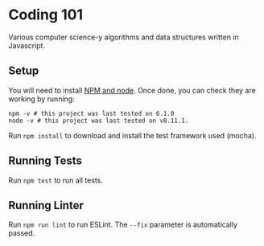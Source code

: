 # Coding 101

Various computer science-y algorithms and data structures written in Javascript.

## Setup

You will need to install [NPM and node](https://docs.npmjs.com/downloading-and-installing-node-js-and-npm). Once done, you can check they are working by running:

```
npm -v # this project was last tested on 6.1.0
node -v # this project was last tested on v8.11.1.
```

Run `npm install` to download and install the test framework used (mocha).

## Running Tests

Run `npm test` to run all tests.

## Running Linter

Run `npm run lint` to run ESLint. The `--fix` parameter is automatically passed.
